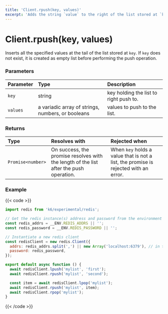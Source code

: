 ```yaml
---
title: 'Client.rpush(key, values)'
excerpt: 'Adds the string `value` to the right of the list stored at `key`.'
---
```


# Client.rpush(key, values)

Inserts all the specified values at the tail of the list stored at `key`. If `key` does not exist, it is created as empty list before performing the push operation.

### Parameters

| Parameter | Type                                              | Description                            |
| :-------- | :------------------------------------------------ | :------------------------------------- |
| `key`     | string                                            | key holding the list to right push to. |
| `values`  | a variadic array of strings, numbers, or booleans | values to push to the list.            |

### Returns

| Type              | Resolves with                                                                          | Rejected when                                                                       |
| :---------------- | :------------------------------------------------------------------------------------- | :---------------------------------------------------------------------------------- |
| `Promise<number>` | On success, the promise resolves with the length of the list after the push operation. | When `key` holds a value that is not a list, the promise is rejected with an error. |

### Example

{{< code >}}

```javascript
import redis from 'k6/experimental/redis';

// Get the redis instance(s) address and password from the environment
const redis_addrs = __ENV.REDIS_ADDRS || '';
const redis_password = __ENV.REDIS_PASSWORD || '';

// Instantiate a new redis client
const redisClient = new redis.Client({
  addrs: redis_addrs.split(',') || new Array('localhost:6379'), // in the form of 'host:port', separated by commas
  password: redis_password,
});

export default async function () {
  await redisClient.lpush('mylist', 'first');
  await redisClient.rpush('mylist', 'second');

  const item = await redisClient.lpop('mylist');
  await redisClient.rpush('mylist', item);
  await redisClient.rpop('mylist');
}
```

{{< /code >}}

